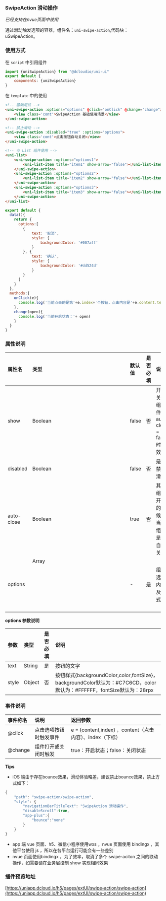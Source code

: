 ### SwipeAction 滑动操作
*已经支持在nvue页面中使用*

通过滑动触发选项的容器，组件名：``uni-swipe-action``,代码块： uSwipeAction。

### 使用方式

在 ``script`` 中引用组件 

```javascript
import {uniSwipeAction} from "@dcloudio/uni-ui"
export default {
    components: {uniSwipeAction}
}
```

在 ``template`` 中的使用

```html
<!-- 基础用法 -->
<uni-swipe-action :options="options" @click="onClick" @change="change">
    <view class='cont'>SwipeAction 基础使用场景</view>
</uni-swipe-action>

<!-- 禁止滑动 -->
<uni-swipe-action :disabled="true" :options="options">
    <view class='cont'>点击按钮自动关闭</view>
</uni-swipe-action>

<!-- 与 List 组件使用 -->
<uni-list>
    <uni-swipe-action :options="options1">
        <uni-list-item title="item1" show-arrow="false"></uni-list-item>
    </uni-swipe-action>
    <uni-swipe-action :options="options2">
        <uni-list-item title="item2" show-arrow="false"></uni-list-item>
    </uni-swipe-action>
    <uni-swipe-action :options="options3">
        <uni-list-item title="item3" show-arrow="false"></uni-list-item>
    </uni-swipe-action>
</uni-list>
```


```javascript
export default {
  data(){
    return {
      options:[
        {
            text: '取消',
            style: {
                backgroundColor: '#007aff'
            }
        }, {
            text: '确认',
            style: {
                backgroundColor: '#dd524d'
            }
        }
      ]
    }
  },
  methods:{
    onClick(e){
      console.log('当前点击的是第'+e.index+'个按钮，点击内容是'+e.content.text)
    },
    change(open){
      console.log('当前开启状态：'+ open)
    }
  }
}

```


### 属性说明

|属性名		|类型			|默认值	|是否必填	|说明										|
|:--		|:--			|:--	|:--		|:--										|
|show		|Boolean		|false	|否			|开启关闭组件，auto-close = false 时生效	|
|disabled	|Boolean		|false	|否			|是否禁止滑动								|
|auto-close	|Boolean		|true	|否			|其他组件开启的时候，当前组件是否自动关闭	|
|options	|Array<Object>	|-		|是			|组件选项内容及样式							|

**options 参数说明**

|参数	|类型	|是否必填	|说明																													|
|:--	|:--	|:--		|:--																													|
|text	|String	|是			|按钮的文字																												|
|style	|Object	|否			|按钮样式{backgroundColor,color,fontSize}，backgroundColor默认为：#C7C6CD，color默认为：#FFFFFF，fontSize默认为：28rpx	|

### 事件说明

|事件称名	|说明					|返回参数													|
|:--		|:---					|:--														|
|@click		|点击选项按钮时触发事件	|e = {content,index} ，content（点击内容）、index（下标）	|
|@change	|组件打开或关闭时触发	|true：开启状态；false：关闭状态							|

**Tips**

- iOS 端由于存在bounce效果，滑动体验略差，建议禁止bounce效果，禁止方式如下：

```javascript
{
	"path": "swipe-action/swipe-action",
	"style": {
		"navigationBarTitleText": "SwipeAction 滑动操作",
		"disableScroll":true,
		"app-plus":{
			"bounce":"none"
		}
	}
}
```

- app 端 vue 页面、h5、微信小程序使用wxs ，nvue 页面使用 bindingx ，其他平台使用 js ，所以在各平台运行可能会有一些差别
- nvue 页面使用bindingx ，为了效率，取消了多个 swipe-aciton 之间的联动操作，如需要请在业务层控制 show 实现相同效果

### 插件预览地址 

[https://uniapp.dcloud.io/h5/pages/extUI/swipe-action/swipe-action](https://uniapp.dcloud.io/h5/pages/extUI/swipe-action/swipe-action)
